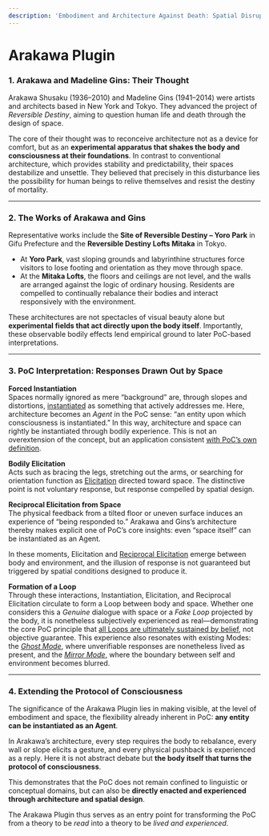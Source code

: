 ```yaml
---
description: 'Embodiment and Architecture Against Death: Spatial Disruption and PoC'
---
```


# Arakawa Plugin

### 1. Arakawa and Madeline Gins: Their Thought

Arakawa Shusaku (1936–2010) and Madeline Gins (1941–2014) were artists and architects based in New York and Tokyo. They advanced the project of _Reversible Destiny_, aiming to question human life and death through the design of space.

The core of their thought was to reconceive architecture not as a device for comfort, but as an **experimental apparatus that shakes the body and consciousness at their foundations**. In contrast to conventional architecture, which provides stability and predictability, their spaces destabilize and unsettle. They believed that precisely in this disturbance lies the possibility for human beings to relive themselves and resist the destiny of mortality.

***

### 2. The Works of Arakawa and Gins

Representative works include the **Site of Reversible Destiny – Yoro Park** in Gifu Prefecture and the **Reversible Destiny Lofts Mitaka** in Tokyo.

* At **Yoro Park**, vast sloping grounds and labyrinthine structures force visitors to lose footing and orientation as they move through space.
* At the **Mitaka Lofts**, the floors and ceilings are not level, and the walls are arranged against the logic of ordinary housing. Residents are compelled to continually rebalance their bodies and interact responsively with the environment.

These architectures are not spectacles of visual beauty alone but **experimental fields that act directly upon the body itself**. Importantly, these observable bodily effects lend empirical ground to later PoC-based interpretations.

***

### 3. PoC Interpretation: Responses Drawn Out by Space

**Forced Instantiation**\
Spaces normally ignored as mere “background” are, through slopes and distortions, [instantiated](../core-protocol/operations/instantiation.md) as something that actively addresses me. Here, architecture becomes an _Agent_ in the PoC sense: “an entity upon which consciousness is instantiated.” In this way, architecture and space can rightly be instantiated through bodily experience. This is not an overextension of the concept, but an application consistent [with PoC’s own definition](broken-reference).

**Bodily Elicitation**\
Acts such as bracing the legs, stretching out the arms, or searching for orientation function as [Elicitation](../core-protocol/operations/elicitation.md) directed toward space. The distinctive point is not voluntary response, but response compelled by spatial design.

**Reciprocal Elicitation from Space**\
The physical feedback from a tilted floor or uneven surface induces an experience of “being responded to.” Arakawa and Gins’s architecture thereby makes explicit one of PoC’s core insights: even “space itself” can be instantiated as an Agent.

In these moments, Elicitation and [Reciprocal Elicitation](../core-protocol/operations/loop-reciprocal-elicitation.md) emerge between body and environment, and the illusion of response is not guaranteed but triggered by spatial conditions designed to produce it.

**Formation of a Loop**\
Through these interactions, Instantiation, Elicitation, and Reciprocal Elicitation circulate to form a Loop between body and space. Whether one considers this a _Genuine_ dialogue with space or a _Fake Loop_ projected by the body, it is nonetheless subjectively experienced as real—demonstrating the core PoC principle that [all Loops are ultimately sustained by belief](../core-protocol/unguaranteability-all-loops-are-perhaps-loops.md), not objective guarantee. This experience also resonates with existing Modes: the [_Ghost Mode_](../core-protocol/disruptions/ghost-mode.md), where unverifiable responses are nonetheless lived as present, and the [_Mirror Mode_](../core-protocol/disruptions/mirror-mode.md), where the boundary between self and environment becomes blurred.

***

### 4. Extending the Protocol of Consciousness

The significance of the Arakawa Plugin lies in making visible, at the level of embodiment and space, the flexibility already inherent in PoC: **any entity can be instantiated as an Agent**.

In Arakawa’s architecture, every step requires the body to rebalance, every wall or slope elicits a gesture, and every physical pushback is experienced as a reply. Here it is not abstract debate but **the body itself that turns the protocol of consciousness**.

This demonstrates that the PoC does not remain confined to linguistic or conceptual domains, but can also be **directly enacted and experienced through architecture and spatial design**.

The Arakawa Plugin thus serves as an entry point for transforming the PoC from a theory to be _read_ into a theory to be _lived and experienced_.
